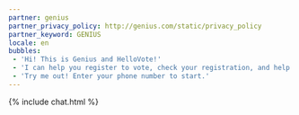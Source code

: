 ```yaml
---
partner: genius
partner_privacy_policy: http://genius.com/static/privacy_policy
partner_keyword: GENIUS
locale: en
bubbles:
 - 'Hi! This is Genius and HelloVote!'
 - 'I can help you register to vote, check your registration, and help your friends register'
 - 'Try me out! Enter your phone number to start.'
---
```

{% include chat.html %}



